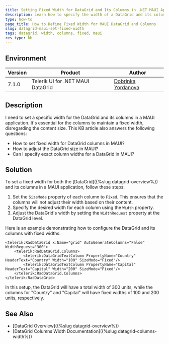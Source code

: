 ```yaml
---
title: Setting Fixed Width for DataGrid and Its Columns in .NET MAUI App
description: Learn how to specify the width of a DataGrid and its columns in a MAUI application by using the WidthRequest and Width properties.
type: how-to
page_title: How to Define Fixed Width for MAUI DataGrid and Columns
slug: datagrid-maui-set-fixed-width
tags: datagrid, width, columns, fixed, maui
res_type: kb
---
```


## Environment

| Version | Product | Author | 
| --- | --- | ---- | 
| 7.1.0 | Telerik UI for .NET MAUI DataGrid | [Dobrinka Yordanova](https://www.telerik.com/blogs/author/dobrinka-yordanova) | 

## Description

I need to set a specific width for the DataGrid and its columns in a MAUI application. It's essential for the columns to maintain a fixed width, disregarding the content size. This KB article also answers the following questions:

- How to set fixed width for DataGrid columns in MAUI?
- How to adjust the DataGrid size in MAUI?
- Can I specify exact column widths for a DataGrid in MAUI?

## Solution

To set a fixed width for both the [DataGrid]({%slug datagrid-overview%}) and its columns in a MAUI application, follow these steps:

1. Set the `SizeMode` property of each column to `Fixed`. This ensures that the columns will not adjust their width based on their content.
2. Specify the desired width for each column using the `Width` property.
3. Adjust the DataGrid's width by setting the `WidthRequest` property at the DataGrid level.

Here is an example demonstrating how to configure the DataGrid and its columns with fixed widths:

```XAML
<telerik:RadDataGrid x:Name="grid" AutoGenerateColumns="False" WidthRequest="300">
    <telerik:RadDataGrid.Columns>
        <telerik:DataGridTextColumn PropertyName="Country" HeaderText="Country" Width="100" SizeMode="Fixed"/>
        <telerik:DataGridTextColumn PropertyName="Capital" HeaderText="Capital" Width="200" SizeMode="Fixed"/>
    </telerik:RadDataGrid.Columns>
</telerik:RadDataGrid>
```

In this setup, the DataGrid will have a total width of 300 units, while the columns for "Country" and "Capital" will have fixed widths of 100 and 200 units, respectively.

## See Also

- [DataGrid Overview]({%slug datagrid-overview%})
- [DataGrid Columns Width Documentation]({%slug datagrid-columns-width%})
